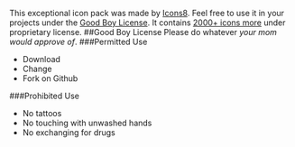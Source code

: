 This exceptional icon pack was made by [Icons8](https://icons8.com/c/flat-color-icons/). Feel free to use it in your projects under the [Good Boy License](https://icons8.com/good-boy-license). It contains [2000+ icons more](https://icons8.com/color-icons/) under proprietary license.
##Good Boy License
Please do whatever *your mom would approve of*.
###Permitted Use
* Download
* Change
* Fork on Github

###Prohibited Use
* No tattoos
* No touching with unwashed hands
* No exchanging for drugs
